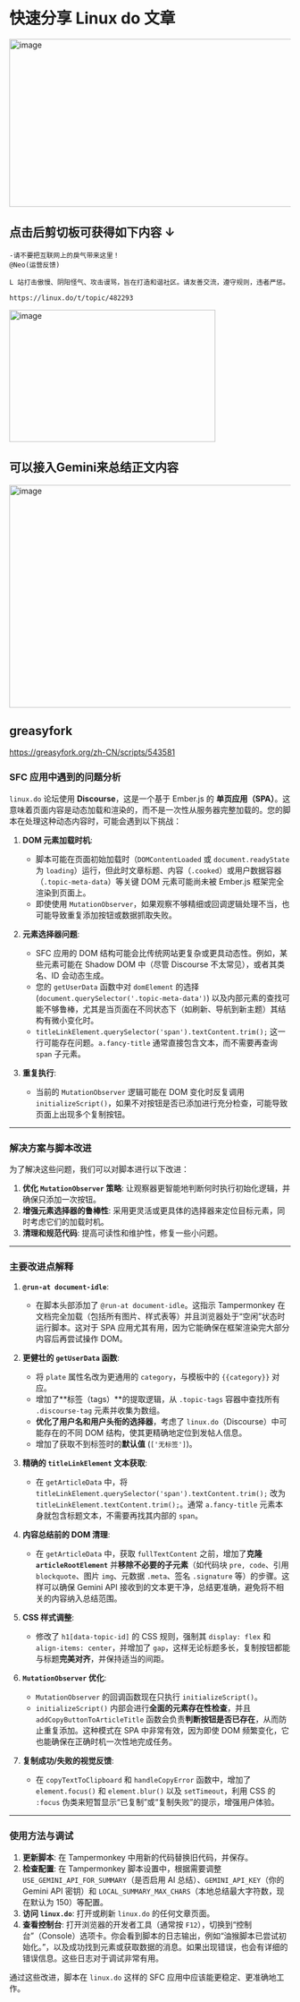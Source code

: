 # 快速分享 Linux do 文章

<img width="550" height="300" alt="image" src="https://github.com/user-attachments/assets/b91e3626-9377-4624-b149-28efd5e8ed1b" />

## 点击后剪切板可获得如下内容 ↓
```
-请不要把互联网上的戾气带来这里！
@Neo(运营反馈)

L 站打击傲慢、阴阳怪气、攻击谩骂，旨在打造和谐社区。请友善交流，遵守规则，违者严惩。

https://linux.do/t/topic/482293
```
<img width="369" height="236" alt="image" src="https://github.com/user-attachments/assets/a73351d5-86a8-4db1-9580-2bc0b4c11bb6" />

## 可以接入Gemini来总结正文内容
<img width="911" height="398" alt="image" src="https://github.com/user-attachments/assets/7deb9373-b5d0-4596-bff8-9cc5400c9e4b" />

## greasyfork

https://greasyfork.org/zh-CN/scripts/543581


### SFC 应用中遇到的问题分析

`linux.do` 论坛使用 **Discourse**，这是一个基于 Ember.js 的 **单页应用（SPA）**。这意味着页面内容是动态加载和渲染的，而不是一次性从服务器完整加载的。您的脚本在处理这种动态内容时，可能会遇到以下挑战：

1.  **DOM 元素加载时机**:

    - 脚本可能在页面初始加载时（`DOMContentLoaded` 或 `document.readyState` 为 `loading`）运行，但此时文章标题、内容（`.cooked`）或用户数据容器（`.topic-meta-data`）等关键 DOM 元素可能尚未被 Ember.js 框架完全渲染到页面上。
    - 即使使用 `MutationObserver`，如果观察不够精细或回调逻辑处理不当，也可能导致重复添加按钮或数据抓取失败。

2.  **元素选择器问题**:

    - SFC 应用的 DOM 结构可能会比传统网站更复杂或更具动态性。例如，某些元素可能在 Shadow DOM 中（尽管 Discourse 不太常见），或者其类名、ID 会动态生成。
    - 您的 `getUserData` 函数中对 `domElement` 的选择 (`document.querySelector('.topic-meta-data')`) 以及内部元素的查找可能不够鲁棒，尤其是当页面在不同状态下（如刷新、导航到新主题）其结构有微小变化时。
    - `titleLinkElement.querySelector('span').textContent.trim();` 这一行可能存在问题。`a.fancy-title` 通常直接包含文本，而不需要再查询 `span` 子元素。

3.  **重复执行**:

    - 当前的 `MutationObserver` 逻辑可能在 DOM 变化时反复调用 `initializeScript()`，如果不对按钮是否已添加进行充分检查，可能导致页面上出现多个复制按钮。

---

### 解决方案与脚本改进

为了解决这些问题，我们可以对脚本进行以下改进：

1.  **优化 `MutationObserver` 策略**: 让观察器更智能地判断何时执行初始化逻辑，并确保只添加一次按钮。
2.  **增强元素选择器的鲁棒性**: 采用更灵活或更具体的选择器来定位目标元素，同时考虑它们的加载时机。
3.  **清理和规范代码**: 提高可读性和维护性，修复一些小问题。

---

### 主要改进点解释

1.  **`@run-at document-idle`**:

    - 在脚本头部添加了 `@run-at document-idle`。这指示 Tampermonkey 在文档完全加载（包括所有图片、样式表等）并且浏览器处于“空闲”状态时运行脚本。这对于 SPA 应用尤其有用，因为它能确保在框架渲染完大部分内容后再尝试操作 DOM。

2.  **更健壮的 `getUserData` 函数**:

    - 将 `plate` 属性名改为更通用的 `category`，与模板中的 `{{category}}` 对应。
    - 增加了\*\*标签（tags）\*\*的提取逻辑，从 `.topic-tags` 容器中查找所有 `.discourse-tag` 元素并收集为数组。
    - **优化了用户名和用户头衔的选择器**，考虑了 `linux.do`（Discourse）中可能存在的不同 DOM 结构，使其更精确地定位到发帖人信息。
    - 增加了获取不到标签时的**默认值** (`['无标签']`)。

3.  **精确的 `titleLinkElement` 文本获取**:

    - 在 `getArticleData` 中，将 `titleLinkElement.querySelector('span').textContent.trim();` 改为 `titleLinkElement.textContent.trim();`。通常 `a.fancy-title` 元素本身就包含标题文本，不需要再找其内部的 `span`。

4.  **内容总结前的 DOM 清理**:

    - 在 `getArticleData` 中，获取 `fullTextContent` 之前，增加了**克隆 `articleRootElement`** 并**移除不必要的子元素**（如代码块 `pre, code`、引用 `blockquote`、图片 `img`、元数据 `.meta`、签名 `.signature` 等）的步骤。这样可以确保 Gemini API 接收到的文本更干净，总结更准确，避免将不相关的内容纳入总结范围。

5.  **CSS 样式调整**:

    - 修改了 `h1[data-topic-id]` 的 CSS 规则，强制其 `display: flex` 和 `align-items: center`，并增加了 `gap`，这样无论标题多长，复制按钮都能与标题**完美对齐**，并保持适当的间距。

6.  **`MutationObserver` 优化**:

    - `MutationObserver` 的回调函数现在只执行 `initializeScript()`。
    - `initializeScript()` 内部会进行**全面的元素存在性检查**，并且 `addCopyButtonToArticleTitle` 函数会负责**判断按钮是否已存在**，从而防止重复添加。这种模式在 SPA 中非常有效，因为即使 DOM 频繁变化，它也能确保在正确时机一次性地完成任务。

7.  **复制成功/失败的视觉反馈**:

    - 在 `copyTextToClipboard` 和 `handleCopyError` 函数中，增加了 `element.focus()` 和 `element.blur()` 以及 `setTimeout`，利用 CSS 的 `:focus` 伪类来短暂显示“已复制”或“复制失败”的提示，增强用户体验。

---

### 使用方法与调试

1.  **更新脚本**: 在 Tampermonkey 中用新的代码替换旧代码，并保存。
2.  **检查配置**: 在 Tampermonkey 脚本设置中，根据需要调整 `USE_GEMINI_API_FOR_SUMMARY`（是否启用 AI 总结）、`GEMINI_API_KEY`（你的 Gemini API 密钥）和 `LOCAL_SUMMARY_MAX_CHARS`（本地总结最大字符数，现在默认为 150）等配置。
3.  **访问 `linux.do`**: 打开或刷新 `linux.do` 的任何文章页面。
4.  **查看控制台**: 打开浏览器的开发者工具（通常按 `F12`），切换到“控制台”（Console）选项卡。你会看到脚本的日志输出，例如“油猴脚本已尝试初始化。”，以及成功找到元素或获取数据的消息。如果出现错误，也会有详细的错误信息。这些日志对于调试非常有用。

通过这些改进，脚本在 `linux.do` 这样的 SFC 应用中应该能更稳定、更准确地工作。
